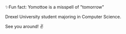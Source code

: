 ✨Fun fact: Yomottoe is a misspell of "tomorrow"

Drexel University student majoring in Computer Science. 

See you around! ✌
